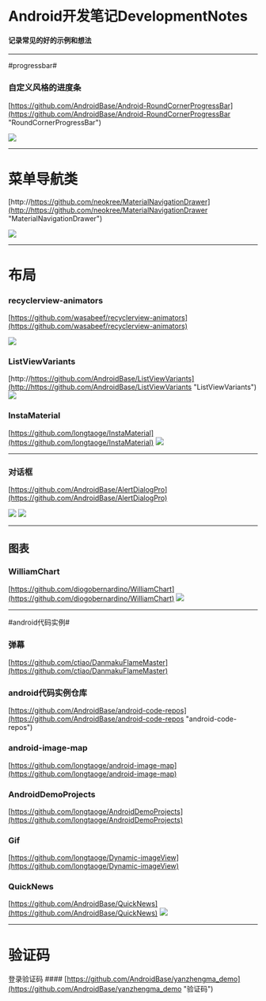 # Android开发笔记DevelopmentNotes
#### 记录常见的好的示例和想法 ####




----------


#progressbar#



### 自定义风格的进度条 ###
[https://github.com/AndroidBase/Android-RoundCornerProgressBar](https://github.com/AndroidBase/Android-RoundCornerProgressBar "RoundCornerProgressBar")

![](https://raw.githubusercontent.com/akexorcist/Android-RoundCornerProgressBar/master/image/header.jpg)



----------

# 菜单导航类 #
[http://https://github.com/neokree/MaterialNavigationDrawer](http://https://github.com/neokree/MaterialNavigationDrawer "MaterialNavigationDrawer")

![](http://https://camo.githubusercontent.com/7043b4240e1be50bb68b3f101c1f9815c9be0f11/68747470733a2f2f7261772e6769746875622e636f6d2f6e656f6b7265652f4d6174657269616c4e617669676174696f6e4472617765722f6d61737465722f73637265656e312e6a7067)


----------

# 布局 #

### recyclerview-animators ###

[https://github.com/wasabeef/recyclerview-animators](https://github.com/wasabeef/recyclerview-animators)

![](http://https://github.com/wasabeef/recyclerview-animators/blob/master/art/demo.gif)

### ListViewVariants ###

[http://https://github.com/AndroidBase/ListViewVariants](http://https://github.com/AndroidBase/ListViewVariants "ListViewVariants")
![](https://raw.githubusercontent.com/AndroidDeveloperLB/ListViewVariants/master/demo.gif)

### InstaMaterial ###

[https://github.com/longtaoge/InstaMaterial](https://github.com/longtaoge/InstaMaterial)
![](https://camo.githubusercontent.com/9a5070cf2da532316c97a5dc7620b3bbba8f1106/687474703a2f2f696d672e796f75747562652e636f6d2f76692f6659687063314c646448452f302e6a7067)




----------

### 对话框 ###


[https://github.com/AndroidBase/AlertDialogPro](https://github.com/AndroidBase/AlertDialogPro)

![](https://github.com/fengdai/AlertDialogPro/raw/master/image/holo_light_dialog_only.png)
![](https://github.com/fengdai/AlertDialogPro/raw/master/image/flavored_material_light.png)






----------

## 图表 ##
### WilliamChart ###

[https://github.com/diogobernardino/WilliamChart](https://github.com/diogobernardino/WilliamChart)
![](https://github.com/diogobernardino/WilliamChart/raw/master/art/demo2.gif)


----------

#android代码实例#

### 弹幕 ###

[https://github.com/ctiao/DanmakuFlameMaster](https://github.com/ctiao/DanmakuFlameMaster)




### android代码实例仓库 ###

[https://github.com/AndroidBase/android-code-repos](https://github.com/AndroidBase/android-code-repos "android-code-repos")

### android-image-map ###
[https://github.com/longtaoge/android-image-map](https://github.com/longtaoge/android-image-map)


### AndroidDemoProjects ###

[https://github.com/longtaoge/AndroidDemoProjects](https://github.com/longtaoge/AndroidDemoProjects)

### Gif ###
[https://github.com/longtaoge/Dynamic-imageView](https://github.com/longtaoge/Dynamic-imageView)

### QuickNews ###
[https://github.com/AndroidBase/QuickNews](https://github.com/AndroidBase/QuickNews)
![](https://raw.githubusercontent.com/tigerguixh/QuickNews/master/jietu.gif)

----------

# 验证码 #
#### 
登录验证码 ####
[https://github.com/AndroidBase/yanzhengma_demo](https://github.com/AndroidBase/yanzhengma_demo "验证码")